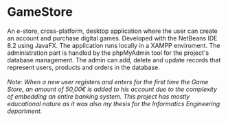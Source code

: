 # GameStore
An e-store, cross-platform, desktop application where the user can create an account and purchase digital games. Developed with the NetBeans IDE 8.2 using JavaFX. The application runs locally in a XAMPP enviroment. The administration part is handled by the phpMyAdmin tool for the project's database management. The admin can add, delete and update records that represent users, products and orders in the database. <br /> <br />
*Note: When a new user registers and enters for the first time the Game Store, an amount of 50,00€ is added to his account due to the complexity of embedding an entire banking system. This project has mostly educational nature as it was also my thesis for the Informatics Engineering department.* 

